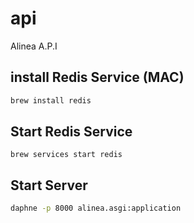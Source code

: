 # api
Alinea A.P.I

## install Redis Service (MAC)
```bash
brew install redis
```

## Start Redis Service
```
brew services start redis
```

## Start Server
```bash
daphne -p 8000 alinea.asgi:application
```
